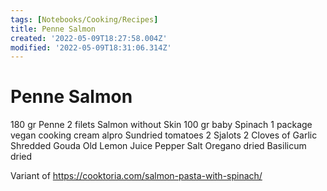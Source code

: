 ```yaml
---
tags: [Notebooks/Cooking/Recipes]
title: Penne Salmon
created: '2022-05-09T18:27:58.004Z'
modified: '2022-05-09T18:31:06.314Z'
---
```


# Penne Salmon

180 gr Penne
2 filets Salmon without Skin
100 gr baby Spinach
1 package vegan cooking cream alpro
Sundried tomatoes
2 Sjalots
2 Cloves of Garlic
Shredded Gouda Old
Lemon Juice
Pepper 
Salt
Oregano dried
Basilicum dried

Variant of https://cooktoria.com/salmon-pasta-with-spinach/
